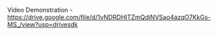Video Demonstration - https://drive.google.com/file/d/1vNDRDHITZmQdjNVSao4azqO7KkGs-MS_/view?usp=drivesdk
